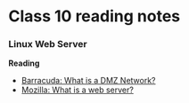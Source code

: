 # Class 10 reading notes

### Linux Web Server

**Reading**
* [Barracuda: What is a DMZ Network?](https://www.barracuda.com/glossary/dmz-network)
* [Mozilla: What is a web server?]()

